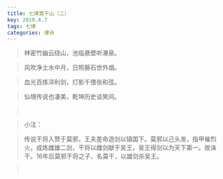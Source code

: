 ```yaml
---
title: 七律莫干山（二）
key: 2019.4.7
tags: 七律
categories: 律诗
---
```


<blockquote class="blockquote-center">林密竹幽云绕山，池临悬壁听瀑泉。
</blockquote>
<blockquote class="blockquote-center">风吹净土水中月，日照磐石世外烟。
</blockquote>
<blockquote class="blockquote-center">血光百炼淬利剑，灯影千偎张和弦。
</blockquote>
<blockquote class="blockquote-center">仙境传说也凄美，乾坤历史谈笑间。
</blockquote>
<blockquote class="blockquote-center"></br>
</blockquote>
<blockquote class="blockquote-center">小注：
</blockquote>
<blockquote class="blockquote-center">传说干将入赘于莫邪，王夫差命造剑以镇国下。莫邪以己头发，指甲催烈火，成炼雌雄二剑，干将以雌剑献于吴王，吴王得剑以为天下第一。故诛干。16年后莫邪干将之子，名莫干，以雄剑杀吴王。
</blockquote>
<blockquote class="blockquote-center"></br>
</blockquote>
